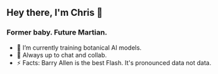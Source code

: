 ## Hey there, I'm Chris 👋

### Former baby. Future Martian.

- 💾 I’m currently training botanical AI models.
- 💬 Always up to chat and collab.
- ⚡ Facts: Barry Allen is the best Flash. It's pronounced data not data.

